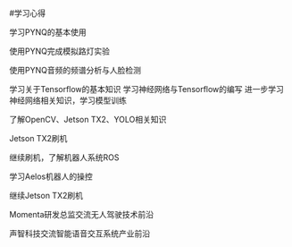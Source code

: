 #学习心得

学习PYNQ的基本使用

使用PYNQ完成模拟路灯实验

使用PYNQ音频的频谱分析与人脸检测

学习关于Tensorflow的基本知识
学习神经网络与Tensorflow的编写
进一步学习神经网络相关知识，学习模型训练

了解OpenCV、Jetson TX2、YOLO相关知识

Jetson TX2刷机

继续刷机，了解机器人系统ROS

学习Aelos机器人的操控

继续Jetson TX2刷机

Momenta研发总监交流无人驾驶技术前沿

声智科技交流智能语音交互系统产业前沿

